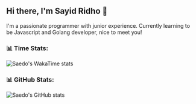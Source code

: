 ## Hi there, I'm Sayid Ridho 👋
I'm a passionate programmer with junior experience. Currently learning to be Javascript and Golang developer, nice to meet you!

### 📊 Time Stats:

![Saedo's WakaTime stats](https://github-readme-stats.vercel.app/api/wakatime?username=saedo&layout=compact&langs_count=10)

### 📊 GitHub Stats:

![Saedo's GitHub stats](https://github-readme-stats.vercel.app/api?username=saedo&show_icons=true&theme=radical)
